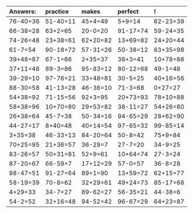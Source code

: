 | Answers: | practice | makes | perfect | ! |
| :--- | :--- | :--- | :--- | :--- |
| 76-40=36 | 51-40=11 | 45+4=49 | 5+9=14 | 62-23=39 | 
| 66-38=28 | 63+2=65 | 20-0=20 | 91-17=74 | 59-24=35 | 
| 74-26=48 | 23+38=61 | 62+20=82 | 13+69=82 | 24+20=44 | 
| 61-7=54 | 90-18=72 | 57-31=26 | 50-38=12 | 63+35=98 | 
| 39+48=87 | 67-1=66 | 2+35=37 | 38+3=41 | 10+78=88 | 
| 37+11=48 | 89-3=86 | 95-83=12 | 80-12=68 | 49-1=48 | 
| 39-29=10 | 97-76=21 | 33+48=81 | 30-5=25 | 40+16=56 | 
| 88-30=58 | 41-13=28 | 46-36=10 | 71-3=68 | 0+27=27 | 
| 54+38=92 | 71-15=56 | 92+3=95 | 20+73=93 | 78+10=88 | 
| 58+38=96 | 10+70=80 | 29+53=82 | 38-11=27 | 54+26=80 | 
| 26+38=64 | 45-7=38 | 50-34=16 | 94-65=29 | 28+62=90 | 
| 44-27=17 | 8+40=48 | 40+14=54 | 97-65=32 | 99-85=14 | 
| 3+35=38 | 46-33=13 | 84-20=64 | 50-8=42 | 75+9=84 | 
| 70+25=95 | 21+36=57 | 36-29=7 | 27-7=20 | 34-9=25 | 
| 83-26=57 | 50+31=81 | 52+9=61 | 10+64=74 | 27-3=24 | 
| 87-20=67 | 66-59=7 | 17+12=29 | 57-0=57 | 36-8=28 | 
| 98-47=51 | 91-27=64 | 89+1=90 | 13+59=72 | 62+15=77 | 
| 58-19=39 | 70-8=62 | 32+29=61 | 49+24=73 | 85-17=68 | 
| 4+29=33 | 34-7=27 | 89-62=27 | 56-35=21 | 44-38=6 | 
| 54-2=52 | 32+16=48 | 94-52=42 | 96-67=29 | 64+23=87 | 
